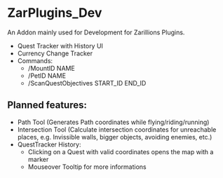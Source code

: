 # ZarPlugins_Dev

An Addon mainly used for Development for Zarillions Plugins.

* Quest Tracker with History UI
* Currency Change Tracker
* Commands:
  * /MountID NAME
  * /PetID NAME
  * /ScanQuestObjectives START_ID END_ID

## Planned features:
* Path Tool (Generates Path coordinates while flying/riding/running)
* Intersection Tool (Calculate intersection coordinates for unreachable places, e.g. Invissible walls, bigger objects, avoiding enemies, etc.)
* QuestTracker History:
  * Clicking on a Quest with valid coordinates opens the map with a marker
  * Mouseover Tooltip for more informations
